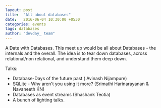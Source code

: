 ```yaml
---
layout: post
title:  "All about databases"
date:   2016-06-04 10:30:00 +0530
categories: events
tags: databases
author: "devday_ team"
---
```


A Date with Databases. This meet up would be all about Databases - the internals and the overall.
The idea is to tear down databases, across relational/non relational, and understand them deep down.

Talks&#58;

* Database-Days of the future past ( Avinash Nijampure)
* SQLite - Why aren't you using it more? (Srimathi Harinarayanan &amp; Navaneeth KN)
* Databases as event streams (Shashank Teotia)
* A bunch of lighting talks.